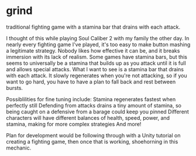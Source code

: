 # grind
traditional fighting game with a stamina bar that drains with each attack. 

I thought of this while playing Soul Caliber 2 with my family the other day. In nearly every fighting game I've played, it's too easy to make button mashing a legitimate strategy. Nobody likes how effective it can be, and it breaks immersion with its lack of realism. Some games have stamina bars, but this seems to universally be a stamina that builds up as you attack until it is full and allows special attacks. What I want to see is a stamina bar that drains with each attack. It slowly regenerates when you're not attacking, so if you want to go hard, you have to have a plan to fall back and rest between bursts. 

Possiblilities for fine tuning include:
Stamina regenerates fastest when perfectly still
Defending from attacks drains a tiny amount of stamina, so being caught on a defensive from a barage could keep you pinned
Different characters will have different balances of health, speed, power, and stamina, making for more complex strategies
And more!

Plan for development would be following through with a Unity tutorial on creating a fighting game, then once that is working, shoehorning in this mechanic.
